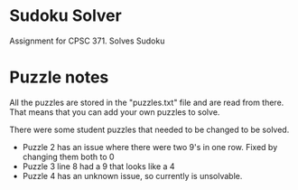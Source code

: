 # Sudoku Solver

Assignment for CPSC 371. Solves Sudoku

# Puzzle notes
All the puzzles are stored in the "puzzles.txt" file and are read from there. That means that 
you can add your own puzzles to solve.

There were some student puzzles that needed to be changed to be solved. 
- Puzzle 2 has an issue where there were two 9's in one row. Fixed by changing them both to 0
- Puzzle 3 line 8 had a 9 that looks like a 4
- Puzzle 4 has an unknown issue, so currently is unsolvable. 
